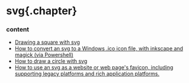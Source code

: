 ﻿
# svg{.chapter}

### content

- [Drawing a square with svg](drawsquare.md)
- [How to convert an svg to a Windows .ico icon file, with inkscape and magick (via Powershell)](svg-to-ico-file.md)
- [How to draw a circle with svg](drawcircle.md)
- [How to use an svg as a website or web page's favicon, including supporting legacy platforms and rich application platforms.](svg-to-favicon.md)
